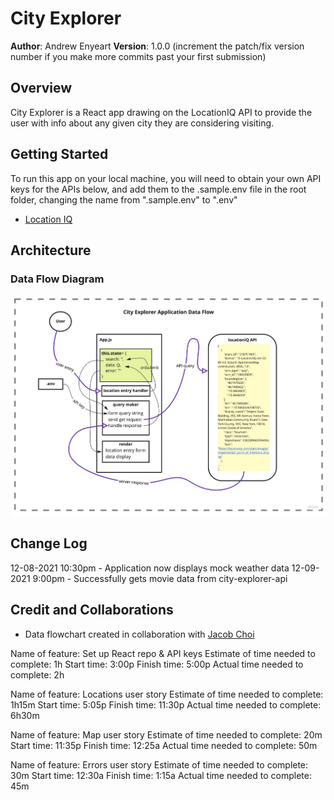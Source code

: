# City Explorer

**Author**: Andrew Enyeart
**Version**: 1.0.0 (increment the patch/fix version number if you make more commits past your first submission)

## Overview
City Explorer is a React app drawing on the LocationIQ API to provide the user with info about any given city they are considering visiting.

## Getting Started
To run this app on your local machine, you will need to obtain your own API keys for the APIs below, and add them to the .sample.env file in the root folder, changing the name from ".sample.env" to ".env"
- [Location IQ](https://locationiq.com/register)


## Architecture
### Data Flow Diagram
![Data Flow Diagram](./public/img/data-flow.jpg?raw=true "Data Flow Diagram")

## Change Log
<!-- Use this area to document the iterative changes made to your application as each feature is successfully implemented. Use time stamps. Here's an example:

01-01-2001 4:59pm - Application now has a fully-functional express server, with a GET route for the location resource. -->

12-08-2021 10:30pm - Application now displays mock weather data
12-09-2021 9:00pm - Successfully gets movie data from city-explorer-api


## Credit and Collaborations

- Data flowchart created in collaboration with [Jacob Choi](https://github.com/Choij12)

Name of feature: Set up React repo & API keys
Estimate of time needed to complete: 1h
Start time: 3:00p
Finish time: 5:00p
Actual time needed to complete: 2h

Name of feature: Locations user story
Estimate of time needed to complete: 1h15m
Start time: 5:05p
Finish time: 11:30p
Actual time needed to complete: 6h30m

Name of feature: Map user story
Estimate of time needed to complete: 20m
Start time: 11:35p
Finish time: 12:25a
Actual time needed to complete: 50m

Name of feature: Errors user story
Estimate of time needed to complete: 30m
Start time: 12:30a
Finish time: 1:15a
Actual time needed to complete: 45m